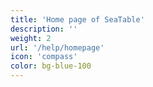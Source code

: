 ```yaml
---
title: 'Home page of SeaTable'
description: ''
weight: 2
url: '/help/homepage'
icon: 'compass'
color: bg-blue-100
---
```

